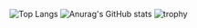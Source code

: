 
![Top Langs](https://github-readme-stats.vercel.app/api/top-langs/?username=kachan0627&layout=compact&theme=dark)
![Anurag's GitHub stats](https://github-readme-stats.vercel.app/api?username=kachan0627&show_icons=true&theme=dark&line_height=20)
![trophy](https://github-profile-trophy.vercel.app/?username=kachan0627&theme=onedark&column=8)

<!---
kachan0627/kachan0627 is a ✨ special ✨ repository because its `README.md` (this file) appears on your GitHub profile.
You can click the Preview link to take a look at your changes.
--->
